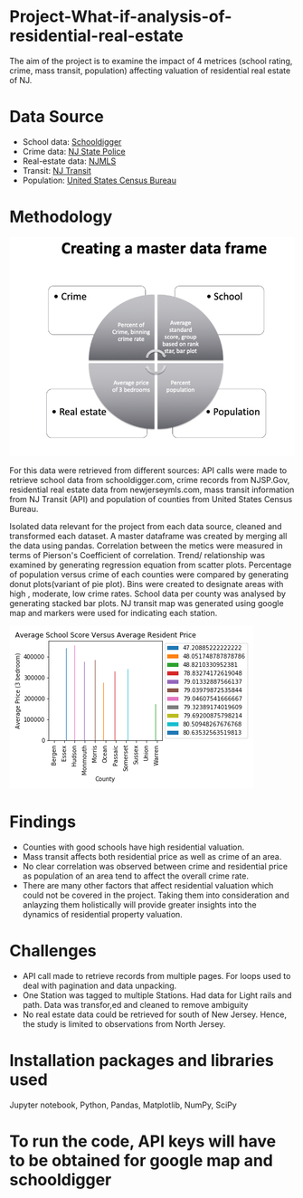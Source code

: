 # Project-What-if-analysis-of-residential-real-estate
The aim of the project is to examine the impact of 4 metrices (school rating, crime, mass transit, population) affecting valuation of  residential real estate of NJ.

# Data Source
* School data: [Schooldigger](https://www.schooldigger.com/)
* Crime data: [NJ State Police](https://www.njsp.org/)
* Real-estate data: [NJMLS](https://www.newjerseymls.com/)
* Transit: [NJ Transit](https://www.njtransit.com/hp/hp_servlet.srv?hdnPageAction=HomePageTo)
* Population: [United States Census Bureau](http://www.census.gov/)

# Methodology
![method](https://github.com/Harmeet2504/Project-What-if-analysis-of-residential-real-estate/blob/master/Screen%20Shot%202020-02-22%20at%208.26.24%20AM.png)

For this data were retrieved from different sources: API calls were made to retrieve school data from schooldigger.com, crime records from NJSP.Gov, residential real estate data from newjerseymls.com, mass transit information from NJ Transit (API) and population of counties from United States Census Bureau.

Isolated data relevant for the project from each data source, cleaned and transformed each dataset. A master dataframe was created by merging all the data using pandas. Correlation between the metics were measured in terms of Pierson's Coefficient of correlation. Trend/ relationship was examined by generating regression equation from scatter plots. Percentage of population versus crime of each counties were compared by generating donut plots(variant of pie plot). Bins were created to designate areas with high , moderate, low crime rates.  School data per county was analysed by generating stacked bar plots. NJ transit map was generated using google map and markers were used for indicating each station.

![School Versus Residential Price](https://github.com/Harmeet2504/Project-What-if-analysis-of-residential-real-estate/blob/master/input-code-output-files/output_files/Figures/Average%20School%20Score%20Versus%20Average%20Resident%20Price.png)
# Findings
* Counties with good schools have high residential valuation.
* Mass transit affects both residential price as well as crime of an area.
* No clear correlation was observed between crime and residential price as population of an area tend to affect the overall crime rate.
* There are many other factors that affect residential valuation which could not be covered in the project. Taking them into consideration and anlayzing them holistically will provide greater insights into the dynamics of residential property valuation.

# Challenges
* API call made to retrieve records from  multiple pages. For loops used to deal with pagination and data unpacking.
* One Station was tagged to multiple Stations. Had data for Light rails and path. Data was transfor,ed and cleaned to remove ambiguity
* No real estate data could be retrieved for south of New Jersey. Hence, the study is limited to observations from North Jersey.

# Installation packages and libraries used
Jupyter notebook, Python, Pandas, Matplotlib, NumPy, SciPy

# To run the code, API keys will have to be obtained for google map and schooldigger






